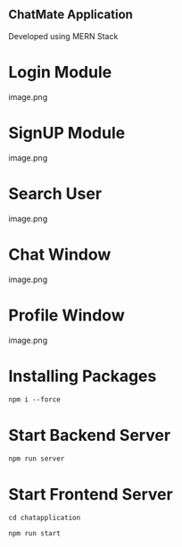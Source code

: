 ## ChatMate Application 
 Developed using MERN Stack
 # Login Module
 image.png
 # SignUP Module
 image.png
 # Search User
 image.png
 # Chat Window
 image.png
 # Profile Window
 image.png

# Installing Packages
```
npm i --force
```

# Start Backend Server
 ```
 npm run server
 ```
# Start Frontend Server
```
cd chatapplication
```
```
npm run start
```